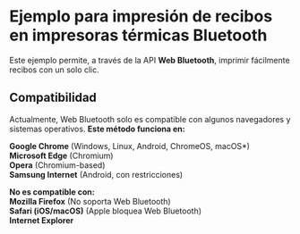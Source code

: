 # **Ejemplo para impresión de recibos en impresoras térmicas Bluetooth**

Este ejemplo permite, a través de la API **Web Bluetooth**, imprimir fácilmente recibos con un solo clic.

## **Compatibilidad**
Actualmente, Web Bluetooth solo es compatible con algunos navegadores y sistemas operativos. **Este método funciona en:**

**Google Chrome** (Windows, Linux, Android, ChromeOS, macOS*)  
**Microsoft Edge** (Chromium)  
**Opera** (Chromium-based)  
**Samsung Internet** (Android, con restricciones)  

**No es compatible con:**  
**Mozilla Firefox** (No soporta Web Bluetooth)  
**Safari (iOS/macOS)** (Apple bloquea Web Bluetooth)  
**Internet Explorer**  

